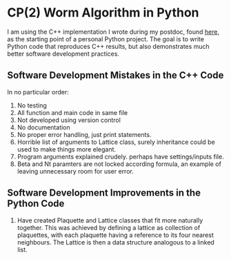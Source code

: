 # CP(2) Worm Algorithm in Python

I am using the C++ implementation I wrote during my postdoc, found [here], as the starting point of a personal Python project. The goal is to write Python code that reproduces C++ results, but also demonstrates much better software development practices.

## Software Development Mistakes in the C++ Code

In no particular order:

1) No testing
2) All function and main code in same file
3) Not developed using version control
4) No documentation
5) No proper error handling, just print statements.
6) Horrible list of arguments to Lattice class, surely inheritance could be used to make things more elegant.
7) Program arguments explained crudely. perhaps have settings/inputs file.
8) Beta and Nt paramters are not locked according formula, an example of leaving unnecessary room for user error.

## Software Development Improvements in the Python Code

1) Have created Plaquette and Lattice classes that fit more naturally together. This was achieved by defining a lattice as collection of plaquettes, with each plaquette having a reference to its four nearest neighbours. The Lattice is then a data structure analogous to a linked list.

   [here]: <https://github.com/wynneevans/CP2-Worm-Algorithm-CPP>
